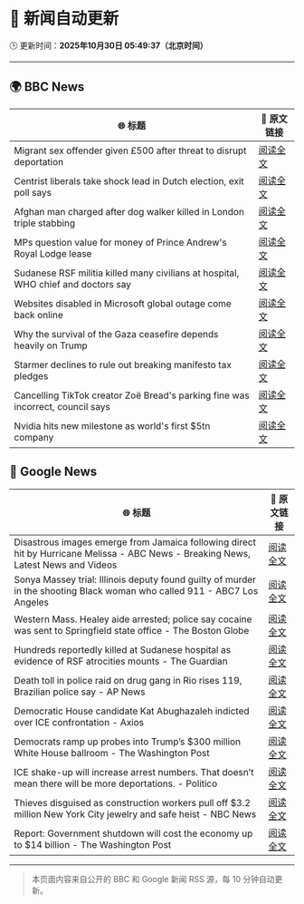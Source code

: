 # 🧠 新闻自动更新

🕒 更新时间：**2025年10月30日 05:49:37（北京时间）**

---

## 🌍 BBC News

| 🌐 标题 | 🔗 原文链接 |
|--------|-------------|
| Migrant sex offender given £500 after threat to disrupt deportation | [阅读全文](https://www.bbc.com/news/articles/cly9rxlvp85o?at_medium=RSS&at_campaign=rss) |
| Centrist liberals take shock lead in Dutch election, exit poll says | [阅读全文](https://www.bbc.com/news/articles/cpwvy4w875vo?at_medium=RSS&at_campaign=rss) |
| Afghan man charged after dog walker killed in London triple stabbing | [阅读全文](https://www.bbc.com/news/articles/c2lp7wx740go?at_medium=RSS&at_campaign=rss) |
| MPs question value for money of Prince Andrew's Royal Lodge lease | [阅读全文](https://www.bbc.com/news/articles/cwyp5z049dlo?at_medium=RSS&at_campaign=rss) |
| Sudanese RSF militia killed many civilians at hospital, WHO chief and doctors say | [阅读全文](https://www.bbc.com/news/articles/c364jgkge46o?at_medium=RSS&at_campaign=rss) |
| Websites disabled in Microsoft global outage come back online | [阅读全文](https://www.bbc.com/news/articles/c3rj45n4x5eo?at_medium=RSS&at_campaign=rss) |
| Why the survival of the Gaza ceasefire depends heavily on Trump | [阅读全文](https://www.bbc.com/news/articles/ckgk4x5ze3mo?at_medium=RSS&at_campaign=rss) |
| Starmer declines to rule out breaking manifesto tax pledges | [阅读全文](https://www.bbc.com/news/articles/cz7p15z1y45o?at_medium=RSS&at_campaign=rss) |
| Cancelling TikTok creator Zoë Bread's parking fine was incorrect, council says | [阅读全文](https://www.bbc.com/news/articles/cx2pxkp80pzo?at_medium=RSS&at_campaign=rss) |
| Nvidia hits new milestone as world's first $5tn company | [阅读全文](https://www.bbc.com/news/articles/cp8e970vn5vo?at_medium=RSS&at_campaign=rss) |

## 📰 Google News

| 🌐 标题 | 🔗 原文链接 |
|--------|-------------|
| Disastrous images emerge from Jamaica following direct hit by Hurricane Melissa - ABC News - Breaking News, Latest News and Videos | [阅读全文](https://news.google.com/rss/articles/CBMiqgFBVV95cUxQdGx0QzBKZHRyTTItanhwUXdkUG1ERVFrNUFLZTcwMDN3MUpGMnpEWDRKa3Z2NGJRUzFtX29Fd3d6Ny1IUHJmOVNoVUNGNlBqQi1CbXFTTmt1LUxRbEl5VXQ2UjhsaEVubzFrSWMtNUk0T2NPaDdaMG9FUlk3VUx5emhBVjJOb20zWklHU1NSNzN1TzN6MnMtNHJDMW5NMloxRkl5M1h2Wm1HQdIBrwFBVV95cUxNMW1fMUliMmltX1MtMWpRN19LVGY5S3ZiSC02WXVUcDRFQ2lncmQzUURKSWVZbk16S1pGR2tYdTUtOEsxYlJfLUhnbWNLNE02UzloWUUxTENVdlZFY3dhVmx4SUJic1NWNFd3VlF5WnIwTUlVYnY2MHpMalN6c1RiQnBZSXFKWmNNZVFvM2xHSVVXWFBDR0xzOTlGRlctVjFRU1ViOXFrYzF1WWxRSWRR?oc=5) |
| Sonya Massey trial: Illinois deputy found guilty of murder in the shooting Black woman who called 911 - ABC7 Los Angeles | [阅读全文](https://news.google.com/rss/articles/CBMipgFBVV95cUxOMXpOOV9jQ2M5T1EybERVcVVMTTZxSDAzb0R2WFlFOFBCNDZhb2VVVHBwTDR6bU5Kb3lSSGswU3NJMzh2b0FNSmtMTU9mbGNiMWQ3b2RLT2dqdE9CSzk5Z3FuY1BKRmFUeHFLTUktWVE2dFdpUHNaeHBrbEpnMVJib1Z2cWZOWDg2X1Q2dW5reW9ySmY3Mk1DUXRteVU0dmFhVWUyMGd30gGrAUFVX3lxTFB0MEFCcVJZWnEzalByMlBMVnBlaFhZdWx3QVJwMEh5YXVIaGNaVGtocFVKRTAxbFpYUmZteWNyYzBmWGFSMDFBanV1M045UFlSSl9vMHJ2SGlsdnpQVV9aMWtkcV9rQkJSZnUzTER6aGJRVlo0MHBWa3BPRldvRkNBRDBHYnUyQ2NJUnVGMFhnejRfZDR5bklLVGhyX1pSNGJaZ1BqSkJ5a1hKTQ?oc=5) |
| Western Mass. Healey aide arrested; police say cocaine was sent to Springfield state office - The Boston Globe | [阅读全文](https://news.google.com/rss/articles/CBMilAFBVV95cUxOaTBTeGxvMzJuTkNEVDk1VDZlSmkzUzBuQTRpUlpJQVlfV3dseUNLY2lIeThBc0NuemxMNFNKcTNDOU8yZVVfOXVWVUxpX2VUQzRtaEppUF9mVnZlcDdqMkhYSzVaRkViTEVIaENZeUhoalQwUXRtb0YtdUd1V01HS05rY3FFZGFfTTVDYXNab0F5R3F5?oc=5) |
| Hundreds reportedly killed at Sudanese hospital as evidence of RSF atrocities mounts - The Guardian | [阅读全文](https://news.google.com/rss/articles/CBMiygFBVV95cUxNWTFCQTFnTkRKVTY2WC1VWTZkVFNtb3JxVEd6ZzU1bThRYXcwNW03V21DZE9vSlVRWlNlTnFMdk1kNW4yN1QtVW1yR05fRDFBcHBEMnljZ0NMcUVWMTRmN3dLS0pyS19tZUhOU3h6TFg0azJZVTIxVE1aN2dmaVFYeFpMWExWQzlDZFVqbmlKUjJMT2hXSkREX2VmT1Fxd0RwaC1jVkpsZElFdzJWOFk0QTh1S1NaNlpIdURjcW44dENuQnR6ZWppYVZn?oc=5) |
| Death toll in police raid on drug gang in Rio rises 119, Brazilian police say - AP News | [阅读全文](https://news.google.com/rss/articles/CBMihwFBVV95cUxQNmVmaFF1STlNWkVzb3U0V2pKWmoxTVB1YVE0alAxUlFBMVVWUVFKMHhzelRRM2gzR0kxV2RBQWhBRGRkWXMxMV9XRVk4cm1OWFFMZWdUV3c4NmFEYk9ENlRjWnBnRWhfajloVVZrWFQxTkVJUUFGbHNLclY4S1BsQVVhVmxaQjg?oc=5) |
| Democratic House candidate Kat Abughazaleh indicted over ICE confrontation - Axios | [阅读全文](https://news.google.com/rss/articles/CBMigwFBVV95cUxPV0VtYndnWjlUVG1JLWp1clQ2NXlwd2wwZkZVZFJqQmJncTMwVlBDQUpDX1V5eEVhVHZUb3l3blktVVJoYm1fMl9IMHYtUDYxRVY3TlY1U3A3a01uUlpkMmNiYm5qMWZMTW1DUEUzMGdZa1lINVJQM1FVX0hqM0hBdWUtNA?oc=5) |
| Democrats ramp up probes into Trump’s $300 million White House ballroom - The Washington Post | [阅读全文](https://news.google.com/rss/articles/CBMilAFBVV95cUxOYW1Za1Y1VU1kY2Iyb3p3SVA1MTJHRDhxSE9xS3FJWTBXRDV2WVcwb2t4WWQ1OThSQkM1MDhFc3VBbDlVSHpyU2d0aGhDQUwtSmJWYXFsa1dFdVhtdzBnVUUzcHY0OExwaFhLX21pa3B3Vl9heXdOM0s3bUZhWkNxeXlxdnl3RWYxYXVhQ2g5N014MFRw?oc=5) |
| ICE shake-up will increase arrest numbers. That doesn’t mean there will be more deportations. - Politico | [阅读全文](https://news.google.com/rss/articles/CBMi1wFBVV95cUxPajdYSzM5d1pQZHRBRGZ0TVdzYkJ0aElERmY3WHIzckJnNUE3SUI5cFozNFo5MFZySHF3VXBHQ3haMTN1UjdpN040ZHVVYnBablBxaE9OWS10di1RN3Rkb1Y2U2dWakdBak5lYi1SOVJDRklTeDlBYnNWZGlBcXRUc2I0djVjNjlWcEI5eDB4RURISWdhTzRESW5ZeEJrcnVZWDJycnB2SHMwWlFiX0dWdExqQVpqNHlHUlo4Um5EOGdETDNtVUdBLW5teTZmSzJNRHM5Mm1ORQ?oc=5) |
| Thieves disguised as construction workers pull off $3.2 million New York City jewelry and safe heist - NBC News | [阅读全文](https://news.google.com/rss/articles/CBMiugFBVV95cUxQakVLaFZ0bTdCRGVoVDVET0xOajZfZ0NIdHpFUngwT1RjTVJROEtRTXA2YWdLZDRUT3djWHY3Y2dsYVREZGxlU1VPWUU0M1RjOTZKR05FWG92SVRDcWtmZEl4dlVWNmp6UzR5Zlc5X0pEb0Z0RFdZVWhub0F1bEVMV09YYlZSbldRbTdNdVBIV3JoQjZueE1lR2hWb0xpYVpSMnowY1lyN1EtMHZacjBnZGpCZ19qbFlXZHfSAVZBVV95cUxNTlBkbEpRVXoxMUl2c3RxREpOME0xckVVMHhybkpraGk2T2h2ZC1od2gyRDEzRllqSFMwb0tSd2xXSERseW9mOWI2NjZXamdMd21pbWR2QQ?oc=5) |
| Report: Government shutdown will cost the economy up to $14 billion - The Washington Post | [阅读全文](https://news.google.com/rss/articles/CBMikAFBVV95cUxPTDVCcW1id1kzWUpQbXRTYkVMbC1vbWR5b19wR2NxOEpsUWswR1FFLW50VWZEbERtTHRfWXhBNWY3aTJBcDlrX1B0WUE1dUlsNHJENTBOdGlBNERGSUZkdjZJSmRZM0wyclhReXBrT19JbGlOVVZubUs5R3prcXhJVnVnSGFnaU5TUkJoblNOcDQ?oc=5) |

---
> 本页面内容来自公开的 BBC 和 Google 新闻 RSS 源，每 10 分钟自动更新。